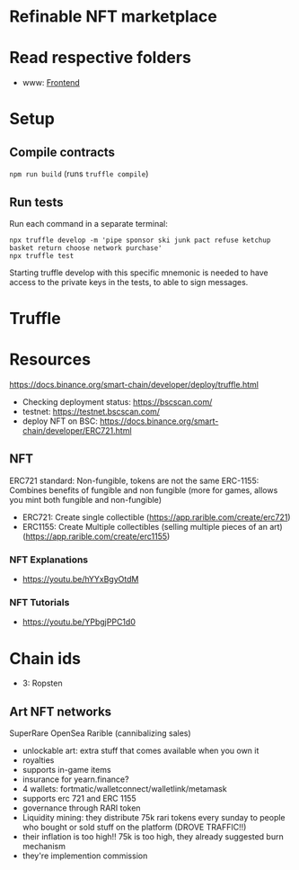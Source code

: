 # Refinable NFT marketplace

# Read respective folders

- www: [Frontend](./www)

# Setup

## Compile contracts

`npm run build` (runs `truffle compile`)

## Run tests

Run each command in a separate terminal:

```
npx truffle develop -m 'pipe sponsor ski junk pact refuse ketchup basket return choose network purchase'
npx truffle test
```

Starting truffle develop with this specific mnemonic is needed to have access to the private keys in the tests, to able to sign messages.

# Truffle

# Resources

https://docs.binance.org/smart-chain/developer/deploy/truffle.html

- Checking deployment status: https://bscscan.com/
- testnet: https://testnet.bscscan.com/
- deploy NFT on BSC: https://docs.binance.org/smart-chain/developer/ERC721.html

## NFT

ERC721 standard: Non-fungible, tokens are not the same
ERC-1155: Combines benefits of fungible and non fungible (more for games, allows you mint both fungible and non-fungible)

- ERC721: Create single collectible (https://app.rarible.com/create/erc721)
- ERC1155: Create Multiple collectibles (selling multiple pieces of an art) (https://app.rarible.com/create/erc1155)

### NFT Explanations

- https://youtu.be/hYYxBgyOtdM

### NFT Tutorials

- https://youtu.be/YPbgjPPC1d0

# Chain ids

- 3: Ropsten

## Art NFT networks

SuperRare
OpenSea
Rarible (cannibalizing sales)

- unlockable art: extra stuff that comes available when you own it
- royalties
- supports in-game items
- insurance for yearn.finance?
- 4 wallets: fortmatic/walletconnect/walletlink/metamask
- supports erc 721 and ERC 1155
- governance through RARI token
- Liquidity mining: they distribute 75k rari tokens every sunday to people who bought or sold stuff on the platform (DROVE TRAFFIC!!)
- their inflation is too high!! 75k is too high, they already suggested burn mechanism
- they're implemention commission
